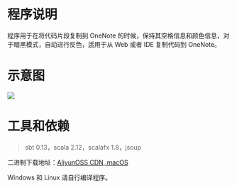 # 程序说明

程序用于在将代码片段复制到 OneNote 的时候，保持其空格信息和颜色信息，对于暗黑模式，自动进行反色，适用于从 Web 或者 IDE 复制代码到 OneNote。

# 示意图

![](http://static2.mazhangjing.com/20190921/4525f37_2019-09-2118.37.42.gif)

# 工具和依赖

> sbt 0.13，scala 2.12，scalafx 1.8，jsoup

二进制下载地址：[AliyunOSS CDN, macOS](http://static2.mazhangjing.com/share/Code%20Formatter%20Helper.app.zip)

Windows 和 Linux 请自行编译程序。